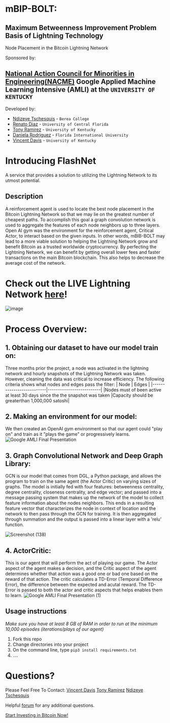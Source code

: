 <!--
Name of your teams' final project
-->
# mBIP-BOLT:
## Maximum Betweenness Improvement Problem Basis of Lightning Technology
Node Placement in the Bitcoin Lightning Network

Sponsored by:
## [National Action Council for Minorities in Engineering(NACME)](https://www.nacme.org) Google Applied Machine Learning Intensive (AMLI) at the `UNIVERSITY OF KENTUCKY`

<!--
List all of the members who developed the project and
link to each members respective GitHub profile
-->
Developed by: 
- [Ndizeye Tschesquis](https://github.com/cheskynd) - `Berea College`
- [Renato Diaz](https://github.com/NrgNinja) - `University of Central Florida` 
- [Tony Ramirez](https://github.com/tonypacheco223) - `University of Kentucky` 
- [Daniela Rodriguez](https://github.com/danirodrx) - `Florida International University`
- [Vincent Davis](https://github.com/davisv7) - `University of Kentucky`

# Introducing FlashNet
A service that provides a solution to utilizing the Lightning Network to its utmost potential.

## Description
<!--
Give a short description on what your project accomplishes and what tools is uses. In addition, you can drop screenshots directly into your README file to add them to your README. Take these from your presentations.
-->
A reinforcement agent is used to locate the best node placement in the Bitcoin Lightning Network so that we may lie on the greatest number of cheapest paths. To accomplish this goal a graph convolution network is used to aggregate the features of each node neighbors up to three layers. Open AI gym was the environment for the reinforcement agent, Critical Actor, to interact based on the given inputs. In other words, mBIB-BOLT may lead to a more viable solution to helping the Lightning Network grow and benefit Bitcoin as a trusted worldwide cryptocurrency. By perfecting the Lightning Network, we can benefit by getting overall lower fees and faster transactions on the main Bitcoin blockchain. This also helps to decrease the average cost of the network.


# Check out the LIVE Lightning Network [here](https://explorer.acinq.co/)!

![image](https://user-images.githubusercontent.com/81460060/128286302-b0f56847-ffc4-44a8-987c-ffdf1043998b.png)


# Process Overview:

## 1. Obtaining our dataset to have our model train on:
Three months prior the project, a node was activated in the lightning network and hourly snapshots of the Lightning Network was taken. However, cleaning the data was critical to increase efficiency. The following criteria shows what nodes and edges pass the filter:
|          Node            |        Edges             |
|--------------------------|--------------------------|
|Nodes must of been active at least 30 days since the the snapshot was taken |Capacity should be greaterthan 1,000,000 satoshi|

## 2. Making an environment for our model:
We then created an OpenAI gym environment so that our agent could "play on" and train as it "plays the game" or progressively learns.
![Google AMLI Final Presentation ](https://user-images.githubusercontent.com/81537387/128651863-9dc011a0-d54c-44c4-a3bd-214d83114183.jpg)


## 3. Graph Convolutional Network and Deep Graph Library:
GCN is our model that comes from DGL, a Python package, and allows the program to train on the same agent (the Actor Critic) on varying sizes of graphs. The model is initially fed with four features: betweenness centrality, degree centrality, closeness centrality, and edge vector; and passed into a message passing system that makes up the network of the model to collect feature information about the nodes neighbors. This ends in a resulting feature vector that characterizes the node in context of location and the network to then pass through the GCN for training. It is then aggregated through summation and the output is passed into a linear layer with a 'relu' function.

![Screenshot (138)](https://user-images.githubusercontent.com/81537387/128651754-2fbe82ce-706d-4edd-8c1e-361630c826d0.png)

## 4. ActorCritic:
This is our agent that will perform the act of playing our game. The Actor aspect of the agent makes a decision, and the Critic aspect of the agent determines whether that action was a good one or bad one based on the reward of that action. The critic calculates a TD-Error (Temporal Difference Error), the difference between the expected and acutal reward. The TD-Error is passed to both the actor and critic aspects that helps enables them to learn.
![Google AMLI Final Presentation  (1)](https://user-images.githubusercontent.com/81537387/128651908-5ab9634b-9b30-42ec-8b80-17970b93b037.jpg)


## Usage instructions
<!--
Give details on how to install fork and install your project. You can get all of the python dependencies for your project by typing `pip3 freeze requirements.txt` on the system that runs your project. Add the generated `requirements.txt` to this repo.
-->
*Make sure you have at least 8 GB of RAM in order to run at the minimum 10,000 episodes (iterations/plays of our agent)*

1. Fork this repo
2. Change directories into your project
3. On the command line, type `pip3 install requirements.txt`
4. ....


# Questions? 
Please Feel Free To Contact:
[Vincent Davis](https://github.com/davisv7)
[Tony Ramirez](tpra223@uky.edu)
[Ndizeye Tschesquis](tschesquisn@berea.edu)

Helpful [forum](https://www.reddit.com/r/TheLightningNetwork/) for any additional questions.

[Start Investing in Bitcoin Now!](https://www.youtube.com/watch?v=dQw4w9WgXcQ)
